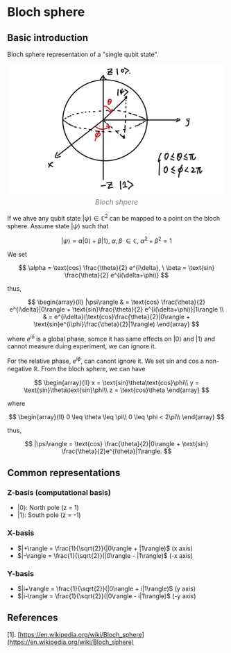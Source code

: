 
# Bloch sphere

## Basic introduction

Bloch sphere representation of a "single qubit state".

<div style="text-align: center;">
    <img src="../../Quantum_Algorithm_101/images/bloch_sphere.jpg" alt="Description of the image" style="width: 500px; height: 300px;">
    <p style="font-size: 16px; font-style: italic; color: gray; margin-top: 5px;">
        Bloch shpere
    </p>
</div>

If we ahve any qubit state $|\psi\rangle \in \mathbb{C}^{2}$ can be mapped to a point on the bloch sphere. Assume state $|\psi\rangle$ such that 

$$
|\psi\rangle = \alpha|0\rangle + \beta|1\rangle, \ \alpha, \beta \ \in \mathbb{C}, \ \alpha^{2}+\beta^{2} = 1
$$

We set 

$$
\alpha = \text{cos} \frac{\theta}{2} e^{i\delta}, \ \beta = \text{sin} \frac{\theta}{2} e^{i(\delta+\phi)}
$$

thus,

$$
\begin{array}{ll}
|\psi\rangle & = \text{cos} \frac{\theta}{2} e^{i\delta}|0\rangle + \text{sin}\frac{\theta}{2} e^{i(\delta+\phi)}|1\rangle \\
& = e^{i\delta}(\text{cos}\frac{\theta}{2}|0\rangle + \text{sin}e^{i\phi}\frac{\theta}{2}|1\rangle)
\end{array}
$$

where $e^{i\delta}$ is a global phase, somce it has same effects on $|0\rangle$ and $|1\rangle$ and cannot measure duing experiment, we can ignore it.

For the relative phase, $e^{i\phi}$, can canont ignore it. We set $\text{sin}$ and $\text{cos}$ a non-negative $\mathbb{R}$. From the bloch sphere, we can have 

$$
\begin{array}{ll}
x = \text{sin}\theta\text{cos}\phi\\
y = \text{sin}\theta\text{sin}\phi\\
z = \text{cos}\theta
\end{array}
$$

where 

$$
\begin{array}{ll}
0 \leq \theta \leq \pi\\
0 \leq \phi < 2\pi\\
\end{array}
$$

thus,

$$
|\psi\rangle = \text{cos} \frac{\theta}{2}|0\rangle + \text{sin} \frac{\theta}{2}e^{i\theta}|1\rangle.
$$

## Common representations
### Z-basis (computational basis)

-   $|0\rangle$: North pole (z = 1)
-   $|1\rangle$: South pole (z = -1)

### X-basis

-   $|+\rangle = \frac{1}{\sqrt{2}}(|0\rangle + |1\rangle)$ (x axis)
-   $|-\rangle = \frac{1}{\sqrt{2}}(|0\rangle - |1\rangle)$ (-x axis)

### Y-basis

-   $|i+\rangle = \frac{1}{\sqrt{2}}(|0\rangle + i|1\rangle)$ (y axis)
-   $|i-\rangle = \frac{1}{\sqrt{2}}(|0\rangle - i|1\rangle)$ (-y axis)


## References 

[1]. [https://en.wikipedia.org/wiki/Bloch_sphere](https://en.wikipedia.org/wiki/Bloch_sphere)